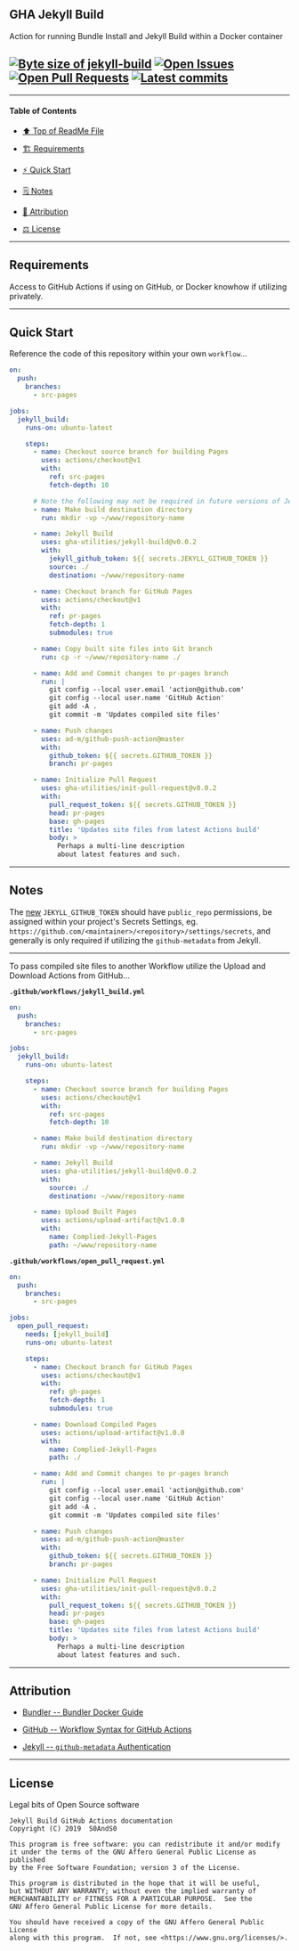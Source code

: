 ## GHA Jekyll Build
[heading__title]:
  #jekyll-build
  "&#x2B06; Top of ReadMe File"


Action for running Bundle Install and Jekyll Build within a Docker container


## [![Byte size of jekyll-build][badge__master__jekyll_build__source_code]][jekyll_build__master__source_code] [![Open Issues][badge__issues__jekyll_build]][issues__jekyll_build] [![Open Pull Requests][badge__pull_requests__jekyll_build]][pull_requests__jekyll_build] [![Latest commits][badge__commits__jekyll_build__master]][commits__jekyll_build__master]


------


#### Table of Contents


- [:arrow_up: Top of ReadMe File][heading__title]

- [:building_construction: Requirements][heading__requirements]

- [:zap: Quick Start][heading__quick_start]

- [&#x1F5D2; Notes][notes]

- [:card_index: Attribution][heading__attribution]

- [:balance_scale: License][heading__license]


------



## Requirements
[heading__requirements]:
  #requirements
  "&#x1F3D7; "


Access to GitHub Actions if using on GitHub, or Docker knowhow if utilizing privately.


___


## Quick Start
[heading__quick_start]:
  #quick-start
  "&#9889; Perhaps as easy as one, 2.0,..."


Reference the code of this repository within your own `workflow`...


```YAML
on:
  push:
    branches:
      - src-pages

jobs:
  jekyll_build:
    runs-on: ubuntu-latest

    steps:
      - name: Checkout source branch for building Pages
        uses: actions/checkout@v1
        with:
          ref: src-pages
          fetch-depth: 10

      # Note the following may not be required in future versions of Jekyll Build Actions
      - name: Make build destination directory
        run: mkdir -vp ~/www/repository-name

      - name: Jekyll Build
        uses: gha-utilities/jekyll-build@v0.0.2
        with:
          jekyll_github_token: ${{ secrets.JEKYLL_GITHUB_TOKEN }}
          source: ./
          destination: ~/www/repository-name

      - name: Checkout branch for GitHub Pages
        uses: actions/checkout@v1
        with:
          ref: pr-pages
          fetch-depth: 1
          submodules: true

      - name: Copy built site files into Git branch
        run: cp -r ~/www/repository-name ./

      - name: Add and Commit changes to pr-pages branch
        run: |
          git config --local user.email 'action@github.com'
          git config --local user.name 'GitHub Action'
          git add -A .
          git commit -m 'Updates compiled site files'

      - name: Push changes
        uses: ad-m/github-push-action@master
        with:
          github_token: ${{ secrets.GITHUB_TOKEN }}
          branch: pr-pages

      - name: Initialize Pull Request
        uses: gha-utilities/init-pull-request@v0.0.2
        with:
          pull_request_token: ${{ secrets.GITHUB_TOKEN }}
          head: pr-pages
          base: gh-pages
          title: 'Updates site files from latest Actions build'
          body: >
            Perhaps a multi-line description
            about latest features and such.
```


___


## Notes
[notes]:
  #notes
  "&#x1F5D2; Additional notes and links that may be worth clicking in the future"


The [new](https://github.com/settings/tokens/new) `JEKYLL_GITHUB_TOKEN` should have `public_repo` permissions, be assigned within your project's Secrets Settings, eg. `https://github.com/<maintainer>/<repository>/settings/secrets`, and generally is only required if utilizing the `github-metadata` from Jekyll.


------


To pass compiled site files to another Workflow utilize the Upload and Download Actions from GitHub...


**`.github/workflows/jekyll_build.yml`**


```YAML
on:
  push:
    branches:
      - src-pages

jobs:
  jekyll_build:
    runs-on: ubuntu-latest

    steps:
      - name: Checkout source branch for building Pages
        uses: actions/checkout@v1
        with:
          ref: src-pages
          fetch-depth: 10

      - name: Make build destination directory
        run: mkdir -vp ~/www/repository-name

      - name: Jekyll Build
        uses: gha-utilities/jekyll-build@v0.0.2
        with:
          source: ./
          destination: ~/www/repository-name

      - name: Upload Built Pages
        uses: actions/upload-artifact@v1.0.0
        with:
          name: Complied-Jekyll-Pages
          path: ~/www/repository-name
```


**`.github/workflows/open_pull_request.yml`**


```YAML
on:
  push:
    branches:
      - src-pages

jobs:
  open_pull_request:
    needs: [jekyll_build]
    runs-on: ubuntu-latest

    steps:
      - name: Checkout branch for GitHub Pages
        uses: actions/checkout@v1
        with:
          ref: gh-pages
          fetch-depth: 1
          submodules: true

      - name: Download Compiled Pages
        uses: actions/upload-artifact@v1.0.0
        with:
          name: Complied-Jekyll-Pages
          path: ./

      - name: Add and Commit changes to pr-pages branch
        run: |
          git config --local user.email 'action@github.com'
          git config --local user.name 'GitHub Action'
          git add -A .
          git commit -m 'Updates compiled site files'

      - name: Push changes
        uses: ad-m/github-push-action@master
        with:
          github_token: ${{ secrets.GITHUB_TOKEN }}
          branch: pr-pages

      - name: Initialize Pull Request
        uses: gha-utilities/init-pull-request@v0.0.2
        with:
          pull_request_token: ${{ secrets.GITHUB_TOKEN }}
          head: pr-pages
          base: gh-pages
          title: 'Updates site files from latest Actions build'
          body: >
            Perhaps a multi-line description
            about latest features and such.
```


___


## Attribution
[heading__attribution]:
  #attribution
  "&#x1F4C7; Resources that where helpful in building this project so far."


- [Bundler -- Bundler Docker Guide](https://bundler.io/v2.0/guides/bundler_docker_guide.html)

- [GitHub -- Workflow Syntax for GitHub Actions](https://help.github.com/en/articles/workflow-syntax-for-github-actions)

- [Jekyll -- `github-metadata` Authentication](https://github.com/jekyll/github-metadata/blob/master/docs/authentication.md)


___


## License
[heading__license]:
  #license
  "&#x2696; Legal bits of Open Source software"


Legal bits of Open Source software


```
Jekyll Build GitHub Actions documentation
Copyright (C) 2019  S0AndS0

This program is free software: you can redistribute it and/or modify
it under the terms of the GNU Affero General Public License as published
by the Free Software Foundation; version 3 of the License.

This program is distributed in the hope that it will be useful,
but WITHOUT ANY WARRANTY; without even the implied warranty of
MERCHANTABILITY or FITNESS FOR A PARTICULAR PURPOSE.  See the
GNU Affero General Public License for more details.

You should have received a copy of the GNU Affero General Public License
along with this program.  If not, see <https://www.gnu.org/licenses/>.
```



[badge__commits__jekyll_build__master]:
  https://img.shields.io/github/last-commit/gha-utilities/jekyll-build/master.svg

[commits__jekyll_build__master]:
  https://github.com/gha-utilities/jekyll-build/commits/master
  "&#x1F4DD; History of changes on this branch"


[jekyll_build__community]:
  https://github.com/gha-utilities/jekyll-build/community
  "&#x1F331; Dedicated to functioning code"


[badge__issues__jekyll_build]:
  https://img.shields.io/github/issues/gha-utilities/jekyll-build.svg

[issues__jekyll_build]:
  https://github.com/gha-utilities/jekyll-build/issues
  "&#x2622; Search for and _bump_ existing issues or open new issues for project maintainer to address."


[badge__pull_requests__jekyll_build]:
  https://img.shields.io/github/issues-pr/gha-utilities/jekyll-build.svg

[pull_requests__jekyll_build]:
  https://github.com/gha-utilities/jekyll-build/pulls
  "&#x1F3D7; Pull Request friendly, though please check the Community guidelines"


[badge__master__jekyll_build__source_code]:
  https://img.shields.io/github/repo-size/gha-utilities/jekyll-build

[jekyll_build__master__source_code]:
  https://github.com/gha-utilities/jekyll-build
  "&#x2328; Project source code!"
